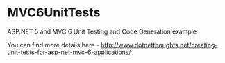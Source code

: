 MVC6UnitTests
=============

ASP.NET 5 and MVC 6 Unit Testing and Code Generation example

You can find more details here - http://www.dotnetthoughts.net/creating-unit-tests-for-asp-net-mvc-6-applications/
